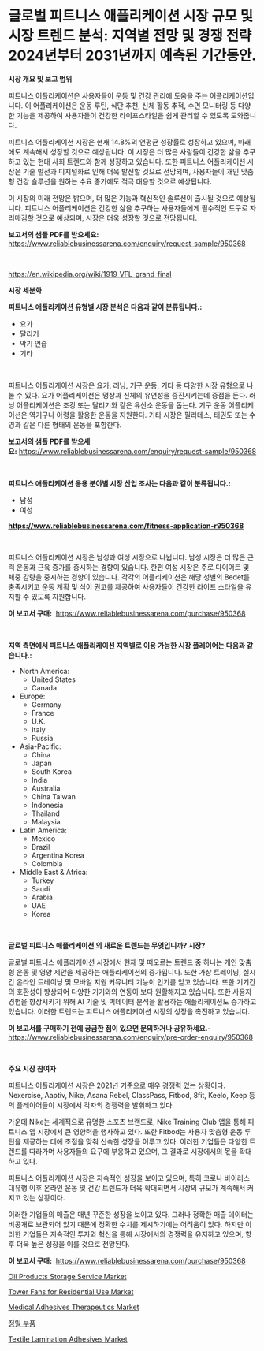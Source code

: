 <p><h1>글로벌 피트니스 애플리케이션 시장 규모 및 시장 트렌드 분석: 지역별 전망 및 경쟁 전략 2024년부터 2031년까지 예측된 기간동안.</h1></p><p><strong>시장 개요 및 보고 범위</strong></p>
<p><p>피트니스 어플리케이션은 사용자들이 운동 및 건강 관리에 도움을 주는 어플리케이션입니다. 이 어플리케이션은 운동 루틴, 식단 추천, 신체 활동 추적, 수면 모니터링 등 다양한 기능을 제공하여 사용자들이 건강한 라이프스타일을 쉽게 관리할 수 있도록 도와줍니다.</p><p>피트니스 어플리케이션 시장은 현재 14.8%의 연평균 성장률로 성장하고 있으며, 미래에도 계속해서 성장할 것으로 예상됩니다. 이 시장은 더 많은 사람들이 건강한 삶을 추구하고 있는 현대 사회 트렌드와 함께 성장하고 있습니다. 또한 피트니스 어플리케이션 시장은 기술 발전과 디지털화로 인해 더욱 발전할 것으로 전망되며, 사용자들이 개인 맞춤형 건강 솔루션을 원하는 수요 증가에도 적극 대응할 것으로 예상됩니다.</p><p>이 시장의 미래 전망은 밝으며, 더 많은 기능과 혁신적인 솔루션이 출시될 것으로 예상됩니다. 피트니스 어플리케이션은 건강한 삶을 추구하는 사용자들에게 필수적인 도구로 자리매김할 것으로 예상되며, 시장은 더욱 성장할 것으로 전망됩니다.</p></p>
<p><strong>보고서의 샘플 PDF를 받으세요:</strong> <a href="https://www.reliablebusinessarena.com/enquiry/request-sample/950368">https://www.reliablebusinessarena.com/enquiry/request-sample/950368</a></p>
<p>&nbsp;</p>
<p><a href="https://en.wikipedia.org/wiki/1919_VFL_grand_final">https://en.wikipedia.org/wiki/1919_VFL_grand_final</a></p>
<p><strong>시장 세분화</strong></p>
<p><strong>피트니스 애플리케이션 유형별 시장 분석은 다음과 같이 분류됩니다.:</strong></p>
<p><ul><li>요가</li><li>달리기</li><li>악기 연습</li><li>기타</li></ul></p>
<p>&nbsp;</p>
<p><p>피트니스 어플리케이션 시장은 요가, 러닝, 기구 운동, 기타 등 다양한 시장 유형으로 나눌 수 있다. 요가 어플리케이션은 명상과 신체의 유연성을 증진시키는데 중점을 둔다. 러닝 어플리케이션은 조깅 또는 달리기와 같은 유산소 운동을 돕는다. 기구 운동 어플리케이션은 역기구나 아령을 활용한 운동을 지원한다. 기타 시장은 필라테스, 태권도 또는 수영과 같은 다른 형태의 운동을 포함한다.</p></p>
<p><strong>보고서의 샘플 PDF를 받으세요:</strong>&nbsp;<a href="https://www.reliablebusinessarena.com/enquiry/request-sample/950368">https://www.reliablebusinessarena.com/enquiry/request-sample/950368</a></p>
<p>&nbsp;</p>
<p><strong> 피트니스 애플리케이션 응용 분야별 시장 산업 조사는 다음과 같이 분류됩니다.:</strong></p>
<p><ul><li>남성</li><li>여성</li></ul></p>
<p><strong><a href="https://www.reliablebusinessarena.com/fitness-application-r950368">https://www.reliablebusinessarena.com/fitness-application-r950368</a></strong></p>
<p>&nbsp;</p>
<p><p>피트니스 어플리케이션 시장은 남성과 여성 시장으로 나뉩니다. 남성 시장은 더 많은 근력 운동과 근육 증가를 중시하는 경향이 있습니다. 한편 여성 시장은 주로 다이어트 및 체중 감량을 중시하는 경향이 있습니다. 각각의 어플리케이션은 해당 성별의 Bedet를 충족시키고 운동 계획 및 식이 권고를 제공하여 사용자들이 건강한 라이프 스타일을 유지할 수 있도록 지원합니다.</p></p>
<p><strong>이 보고서 구매:</strong>&nbsp; <a href="https://www.reliablebusinessarena.com/purchase/950368">https://www.reliablebusinessarena.com/purchase/950368</a></p>
<p>&nbsp;</p>
<p><strong>지역 측면에서 피트니스 애플리케이션 지역별로 이용 가능한 시장 플레이어는 다음과 같습니다.:</strong></p>
<p><ul>
    <li>
        North America:
        <ul>
            <li>United States</li>
            <li>Canada</li>
        </ul>
    </li>
    <li>
        Europe:
        <ul>
            <li>Germany</li>
            <li>France</li>
            <li>U.K.</li>
            <li>Italy</li>
            <li>Russia</li>
        </ul>
    </li>
    <li>
        Asia-Pacific:
        <ul>
            <li>China</li>
            <li>Japan</li>
            <li>South Korea</li>
            <li>India</li>
            <li>Australia</li>
            <li>China Taiwan</li>
            <li>Indonesia</li>
            <li>Thailand</li>
            <li>Malaysia</li>
        </ul>
    </li>
    <li>
        Latin America:
        <ul>
            <li>Mexico</li>
            <li>Brazil</li>
            <li>Argentina Korea</li>
            <li>Colombia</li>
        </ul>
    </li>
    <li>
        Middle East & Africa:
        <ul>
            <li>Turkey</li>
            <li>Saudi</li>
            <li>Arabia</li>
            <li>UAE</li>
            <li>Korea</li>
        </ul>
    </li>
    </ul></p>
<p>&nbsp;</p>
<p><strong>글로벌 피트니스 애플리케이션 의 새로운 트렌드는 무엇입니까? 시장?</strong></p>
<p><p>글로벌 피트니스 애플리케이션 시장에서 현재 및 떠오르는 트렌드 중 하나는 개인 맞춤형 운동 및 영양 제안을 제공하는 애플리케이션의 증가입니다. 또한 가상 트레이닝, 실시간 온라인 트레이닝 및 모바일 지원 커뮤니티 기능이 인기를 얻고 있습니다. 또한 기기간의 호환성이 향상되어 다양한 기기와의 연동이 보다 원활해지고 있습니다. 또한 사용자 경험을 향상시키기 위해 AI 기술 및 빅데이터 분석을 활용하는 애플리케이션도 증가하고 있습니다. 이러한 트렌드는 피트니스 애플리케이션 시장의 성장을 촉진하고 있습니다.</p></p>
<p><strong>이 보고서를 구매하기 전에 궁금한 점이 있으면 문의하거나 공유하세요.</strong>- <a href="https://www.reliablebusinessarena.com/enquiry/pre-order-enquiry/950368">https://www.reliablebusinessarena.com/enquiry/pre-order-enquiry/950368</a></p>
<p>&nbsp;</p>
<p><strong>주요 시장 참여자</strong></p>
<p><p>피트니스 어플리케이션 시장은 2021년 기준으로 매우 경쟁력 있는 상황이다. Nexercise, Aaptiv, Nike, Asana Rebel, ClassPass, Fitbod, 8fit, Keelo, Keep 등의 플레이어들이 시장에서 각자의 경쟁력을 발휘하고 있다.</p><p>가운데 Nike는 세계적으로 유명한 스포츠 브랜드로, Nike Training Club 앱을 통해 피트니스 앱 시장에서 큰 영향력을 행사하고 있다. 또한 Fitbod는 사용자 맞춤형 운동 루틴을 제공하는 데에 초점을 맞춰 신속한 성장을 이루고 있다. 이러한 기업들은 다양한 트렌드를 따라가며 사용자들의 요구에 부응하고 있으며, 그 결과로 시장에서의 몫을 확대하고 있다.</p><p>피트니스 어플리케이션 시장은 지속적인 성장을 보이고 있으며, 특히 코로나 바이러스 대유행 이후 온라인 운동 및 건강 트렌드가 더욱 확대되면서 시장의 규모가 계속해서 커지고 있는 상황이다.</p><p>이러한 기업들의 매출은 매년 꾸준한 성장을 보이고 있다. 그러나 정확한 매출 데이터는 비공개로 보관되어 있기 때문에 정확한 수치를 제시하기에는 어려움이 있다. 하지만 이러한 기업들은 지속적인 투자와 혁신을 통해 시장에서의 경쟁력을 유지하고 있으며, 향후 더욱 높은 성장을 이룰 것으로 전망된다.</p></p>
<p><strong>이 보고서 구매:</strong>&nbsp;&nbsp;<a href="https://www.reliablebusinessarena.com/purchase/950368">https://www.reliablebusinessarena.com/purchase/950368</a></p>
<p><p><a href="https://medium.com/@eltaoberts/market-forecast-global-oil-products-storage-service-trends-and-impact-analysis-2024-2031-by-ccde14bb3a47">Oil Products Storage Service Market</a></p><p><a href="https://issuu.com/reportprime-2/docs/tower-fans-for-residential-use-market-size-2030.pp">Tower Fans for Residential Use Market</a></p><p><a href="https://github.com/tanyaal2024/Market-Research-Report-List-1/blob/main/medical-adhesives-therapeutics-market.md">Medical Adhesives Therapeutics Market</a></p><p><a href="https://github.com/mithunmistry2258/Market-Research-Report-List-1/blob/main/52968414390.md">정밀 부품</a></p><p><a href="https://issuu.com/reportprime-2/docs/textile-lamination-adhesives-market-size-2030.pptx">Textile Lamination Adhesives Market</a></p></p>